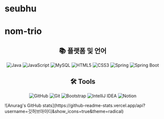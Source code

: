 # seubhu
# nom-trio
<h2 align="center">📚 플랫폼 및 언어</h2>

<p align="center">
  <img src="https://img.shields.io/badge/java-007396?style=flat-square&logo=java&logoColor=white" alt="Java">
  <img src="https://img.shields.io/badge/JavaScript-F7DF1E?style=flat-square&logo=JavaScript&logoColor=white" alt="JavaScript">
  <img src="https://img.shields.io/badge/mysql-4479A1?style=flat-square&logo=mysql&logoColor=white" alt="MySQL">
  <img src="https://img.shields.io/badge/HTML5-E34F26?style=flat-square&logo=html5&logoColor=white" alt="HTML5">
  <img src="https://img.shields.io/badge/CSS3-1572B6?style=flat-square&logo=css3&logoColor=white" alt="CSS3">
  <img src="https://img.shields.io/badge/Spring-6DB33F?style=flat-square&logo=Spring&logoColor=white" alt="Spring">
  <img src="https://img.shields.io/badge/SpringBoot-6DB33F?style=flat-square&logo=SpringBoot&logoColor=white" alt="Spring Boot">
</p>

<h2 align="center">🛠️ Tools</h2>

<p align="center">
  <img src="https://img.shields.io/badge/github-181717?style=flat-square&logo=github&logoColor=white" alt="GitHub">
  <img src="https://img.shields.io/badge/git-F05032?style=flat-square&logo=git&logoColor=white" alt="Git">
  <img src="https://img.shields.io/badge/Bootstrap-7952B3?style=flat-square&logo=bootstrap&logoColor=white" alt="Bootstrap">
  <img src="https://img.shields.io/badge/IntelliJ-000000?style=flat-square&logo=intellijidea&logoColor=white" alt="IntelliJ IDEA">
  <img src="https://img.shields.io/badge/Notion-000000?style=flat-square&logo=notion&logoColor=white" alt="Notion">
</p>
![Anurag's GitHub stats](https://github-readme-stats.vercel.app/api?username=깃허브아이디&show_icons=true&theme=radical)
